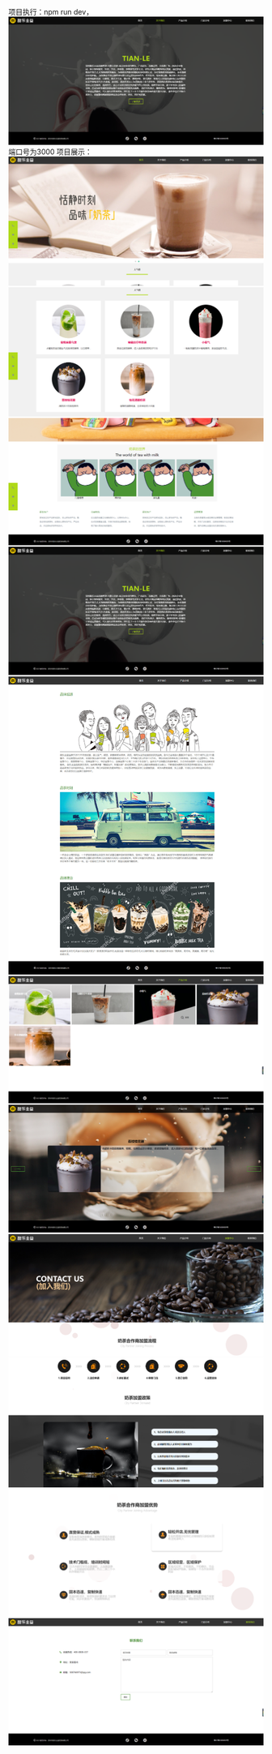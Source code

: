 项目执行：npm run dev，![输入图片说明](show4.png)端口号为3000
项目展示：
![输入图片说明](show1.png)
![输入图片说明](show2.png)
![输入图片说明](show3.png)
![输入图片说明](show4.png)
![输入图片说明](show5.jpg)
![输入图片说明](show6.png)
![输入图片说明](show7.png)
![输入图片说明](show8.png)
![输入图片说明](show9.png)
![输入图片说明](show10.png)
![输入图片说明](show11.png)